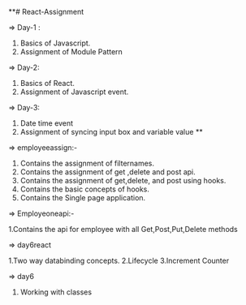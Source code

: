 **# React-Assignment

=> Day-1 :
1. Basics of Javascript.
2. Assignment of Module Pattern

=> Day-2:
1. Basics of React.
2. Assignment of Javascript event.

=> Day-3:
1. Date time event
2. Assignment of syncing input box and variable value **

=> employeeassign:-
1. Contains the assignment of filternames.
2. Contains the assignment of get ,delete and post api.
3. Contains the assignment of get,delete, and post using hooks.
4. Contains the basic concepts of hooks.
5. Contains the Single page application.

=> Employeoneapi:-

1.Contains the api for employee with all Get,Post,Put,Delete methods

=> day6react

1.Two way databinding concepts.
2.Lifecycle 
3.Increment Counter 

=> day6

1. Working with classes

